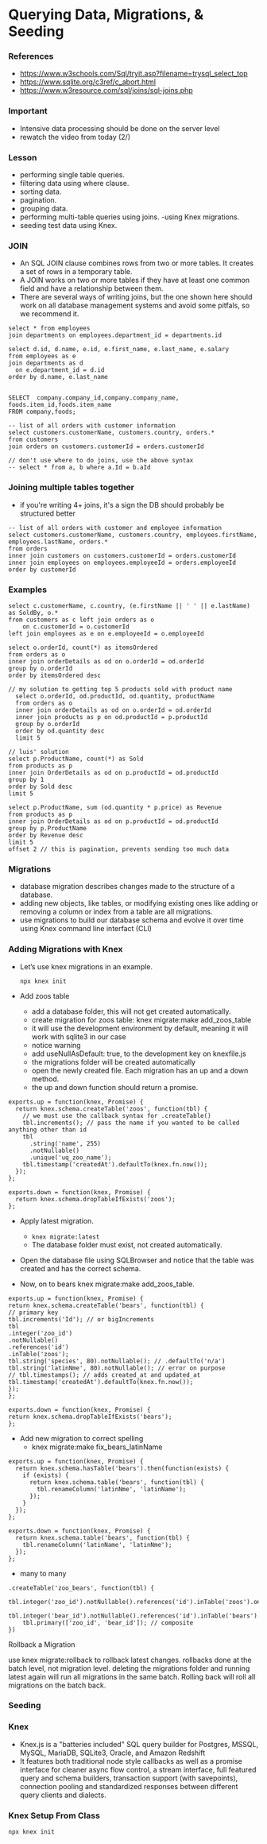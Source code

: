 # Querying Data, Migrations, & Seeding

### References

- https://www.w3schools.com/Sql/tryit.asp?filename=trysql_select_top
- https://www.sqlite.org/c3ref/c_abort.html
- https://www.w3resource.com/sql/joins/sql-joins.php

### Important

- Intensive data processing should be done on the server level
- rewatch the video from today (2/)

### Lesson

- performing single table queries.
- filtering data using where clause.
- sorting data.
- pagination.
- grouping data.
- performing multi-table queries using joins.
  -using Knex migrations.
- seeding test data using Knex.

### JOIN

- An SQL JOIN clause combines rows from two or more tables. It creates a set of rows in a temporary table.
- A JOIN works on two or more tables if they have at least one common field and have a relationship between them.
- There are several ways of writing joins, but the one shown here should work on all database management systems and avoid some pitfals, so we recommend it.

```
select * from employees
join departments on employees.department_id = departments.id

select d.id, d.name, e.id, e.first_name, e.last_name, e.salary
from employees as e
join departments as d
  on e.department_id = d.id
order by d.name, e.last_name


SELECT  company.company_id,company.company_name,
foods.item_id,foods.item_name
FROM company,foods;

-- list of all orders with customer information
select customers.customerName, customers.country, orders.*
from customers
join orders on customers.customerId = orders.customerId

// don't use where to do joins, use the above syntax
-- select * from a, b where a.Id = b.aId

```

### Joining multiple tables together

- if you're writing 4+ joins, it's a sign the DB should probably be structured better

```
-- list of all orders with customer and employee information
select customers.customerName, customers.country, employees.firstName, employees.lastName, orders.*
from orders
inner join customers on customers.customerId = orders.customerId
inner join employees on employees.employeeId = orders.employeeId
order by customerId
```

### Examples

```
select c.customerName, c.country, (e.firstName || ' ' || e.lastName) as SoldBy, o.*
from customers as c left join orders as o
	on c.customerId = o.customerId
left join employees as e on e.employeeId = o.employeeId

select o.orderId, count(*) as itemsOrdered
from orders as o
inner join orderDetails as od on o.orderId = od.orderId
group by o.orderId
order by itemsOrdered desc

// my solution to getting top 5 products sold with product name
  select o.orderId, od.productId, od.quantity, productName
  from orders as o
  inner join orderDetails as od on o.orderId = od.orderId
  inner join products as p on od.productId = p.productId
  group by o.orderId
  order by od.quantity desc
  limit 5

// luis' solution
select p.ProductName, count(*) as Sold
from products as p
inner join OrderDetails as od on p.productId = od.productId
group by 1
order by Sold desc
limit 5

select p.ProductName, sum (od.quantity * p.price) as Revenue
from products as p
inner join OrderDetails as od on p.productId = od.productId
group by p.ProductName
order by Revenue desc
limit 5
offset 2 // this is pagination, prevents sending too much data
```

### Migrations

- database migration describes changes made to the structure of a database.
- adding new objects, like tables, or modifying existing ones like adding or removing a column or index from a table are all migrations.
- use migrations to build our database schema and evolve it over time using Knex command line interfact (CLI)

### Adding Migrations with Knex

- Let’s use knex migrations in an example.

  `npx knex init`

- Add zoos table
  - add a database folder, this will not get created automatically.
  - create migration for zoos table: knex migrate:make add_zoos_table
  - it will use the development environment by default, meaning it will work with sqlite3 in our case
  - notice warning
  - add useNullAsDefault: true, to the development key on knexfile.js
  - the migrations folder will be created automatically
  - open the newly created file. Each migration has an up and a down method.
  - the up and down function should return a promise.

```
exports.up = function(knex, Promise) {
  return knex.schema.createTable('zoos', function(tbl) {
    // we must use the callback syntax for .createTable()
    tbl.increments(); // pass the name if you wanted to be called anything other than id
    tbl
      .string('name', 255)
      .notNullable()
      .unique('uq_zoo_name');
    tbl.timestamp('createdAt').defaultTo(knex.fn.now());
  });
};

exports.down = function(knex, Promise) {
  return knex.schema.dropTableIfExists('zoos');
};
```

- Apply latest migration.

  - `knex migrate:latest`
  - The database folder must exist, not created automatically.

- Open the database file using SQLBrowser and notice that the table was created and has the correct schema.
- Now, on to bears knex migrate:make add_zoos_table.

```
exports.up = function(knex, Promise) {
return knex.schema.createTable('bears', function(tbl) {
// primary key
tbl.increments('Id'); // or bigIncrements
tbl
.integer('zoo_id')
.notNullable()
.references('id')
.inTable('zoos');
tbl.string('species', 80).notNullable(); // .defaultTo('n/a')
tbl.string('latinNme', 80).notNullable(); // error on purpose
// tbl.timestamps(); // adds created_at and updated_at
tbl.timestamp('createdAt').defaultTo(knex.fn.now());
});
};

exports.down = function(knex, Promise) {
return knex.schema.dropTableIfExists('bears');
};
```

- Add new migration to correct spelling
  - knex migrate:make fix_bears_latinName

```
exports.up = function(knex, Promise) {
  return knex.schema.hasTable('bears').then(function(exists) {
    if (exists) {
      return knex.schema.table('bears', function(tbl) {
        tbl.renameColumn('latinNme', 'latinName');
      });
    }
  });
};

exports.down = function(knex, Promise) {
  return knex.schema.table('bears', function(tbl) {
    tbl.renameColumn('latinName', 'latinNme');
  });
};
```

- many to many

```
.createTable('zoo_bears', function(tbl) {
    tbl.integer('zoo_id').notNullable().references('id').inTable('zoos').onDelete('CASCADE');
    tbl.integer('bear_id').notNullable().references('id').inTable('bears').onDelete('CASCADE');
    tbl.primary(['zoo_id', 'bear_id']); // composite
})
```

Rollback a Migration

use knex migrate:rollback to rollback latest changes.
rollbacks done at the batch level, not migration level.
deleting the migrations folder and running latest again will run all migrations in the same batch. Rolling back will roll all migrations on the batch back.

### Seeding

### Knex

- Knex.js is a "batteries included" SQL query builder for Postgres, MSSQL, MySQL, MariaDB, SQLite3, Oracle, and Amazon Redshift
- It features both traditional node style callbacks as well as a promise interface for cleaner async flow control, a stream interface, full featured query and schema builders, transaction support (with savepoints), connection pooling and standardized responses between different query clients and dialects.

### Knex Setup From Class

`npx knex init`
